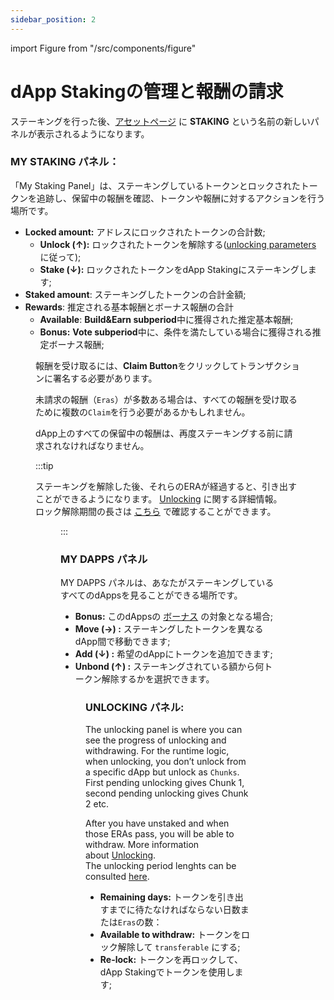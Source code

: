 ```yaml
---
sidebar_position: 2
---
```


import Figure from "/src/components/figure"

# dApp Stakingの管理と報酬の請求

ステーキングを行った後、[アセットページ](https://portal.astar.network/astar/assets) に **STAKING** という名前の新しいパネルが表示されるようになります。

### MY STAKING パネル：

「My Staking Panel」は、ステーキングしているトークンとロックされたトークンを追跡し、保留中の報酬を確認、トークンや報酬に対するアクションを行う場所です。

- **Locked amount:** アドレスにロックされたトークンの合計数;
  - **Unlock (↑):** ロックされたトークンを解除する([unlocking parameters](/docs/use/dapp-staking/for-stakers/unstaking#overview) に従って);
  - **Stake (↓):** ロックされたトークンをdApp Stakingにステーキングします;
- **Staked amount**: ステーキングしたトークンの合計金額;
- **Rewards**: 推定される基本報酬とボーナス報酬の合計
  - **Available**: **Build\&Earn subperiod**中に獲得された推定基本報酬;
  - **Bonus:** **Vote subperiod**中に、条件を満たしている場合に獲得される推定ボーナス報酬;

<Figure src={require('/docs/use/dapp-staking/for-stakers/img/Staking_Panel_1.png').default } width="100%" />

報酬を受け取るには、**Claim Button**をクリックしてトランザクションに署名する必要があります。

未請求の報酬（`Eras`）が多数ある場合は、すべての報酬を受け取るために複数の`Claim`を行う必要があるかもしれません。

dApp上のすべての保留中の報酬は、再度ステーキングする前に請求されなければなりません。

:::tip

ステーキングを解除した後、それらのERAが経過すると、引き出すことができるようになります。 [Unlocking](/docs/use/dapp-staking/for-stakers/unstaking/) に関する詳細情報。\
ロック解除期間の長さは [こちら](/docs/use/dapp-staking/for-stakers/#parameters) で確認することができます。

<Figure src={require('/docs/use/dapp-staking/for-stakers/img/Claiming_Rewards.png').default } width="100%" />

:::

### MY DAPPS パネル

MY DAPPS パネルは、あなたがステーキングしているすべてのdAppsを見ることができる場所です。

- **Bonus:** このdAppsの [ボーナス](/docs/use/dapp-staking/for-stakers/#bonus-staking-rewards) の対象となる場合;
- **Move (→) :** ステーキングしたトークンを異なるdApp間で移動できます;
- **Add (↓) :** 希望のdAppにトークンを追加できます;
- **Unbond (↑) :** ステーキングされている額から何トークン解除するかを選択できます。

<Figure src={require('/docs/use/dapp-staking/for-stakers/img/MydApps_Panel_1.png').default } width="100%" />

### UNLOCKING パネル:

The unlocking panel is where you can see the progress of unlocking and withdrawing.
For the runtime logic, when unlocking, you don’t unlock from a specific dApp but unlock as `Chunks`. First pending unlocking gives Chunk 1, second pending unlocking gives Chunk 2 etc.

After you have unstaked and when those ERAs pass, you will be able to withdraw. More information about [Unlocking](/docs/use/dapp-staking/for-stakers/unstaking/).\
The unlocking period lenghts can be consulted [here](/docs/learn/dapp-staking/#parameters).

- **Remaining days:** トークンを引き出すまでに待たなければならない日数または`Eras`の数：
- **Available to withdraw:** トークンをロック解除して `transferable` にする;
- **Re-lock:** トークンを再ロックして、dApp Stakingでトークンを使用します;

<Figure src={require('/docs/use/dapp-staking/for-stakers/img/Unbonding_1.png').default } width="100%" />
